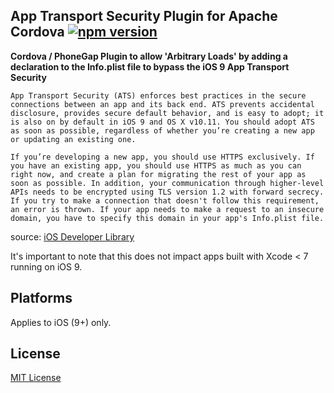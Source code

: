 ## App Transport Security Plugin for Apache Cordova [![npm version](https://badge.fury.io/js/cordova-plugin-transport-security.svg)](http://badge.fury.io/js/cordova-plugin-transport-security)

**Cordova / PhoneGap Plugin to allow 'Arbitrary Loads' by adding a declaration to the Info.plist file to bypass the iOS 9 App Transport Security**

```
App Transport Security (ATS) enforces best practices in the secure connections between an app and its back end. ATS prevents accidental disclosure, provides secure default behavior, and is easy to adopt; it is also on by default in iOS 9 and OS X v10.11. You should adopt ATS as soon as possible, regardless of whether you’re creating a new app or updating an existing one.

If you’re developing a new app, you should use HTTPS exclusively. If you have an existing app, you should use HTTPS as much as you can right now, and create a plan for migrating the rest of your app as soon as possible. In addition, your communication through higher-level APIs needs to be encrypted using TLS version 1.2 with forward secrecy. If you try to make a connection that doesn't follow this requirement, an error is thrown. If your app needs to make a request to an insecure domain, you have to specify this domain in your app's Info.plist file.
```

source: [iOS Developer Library](https://developer.apple.com/library/prerelease/ios/releasenotes/General/WhatsNewIniOS/Articles/iOS9.html#//apple_ref/doc/uid/TP40016198-SW14)

It's important to note that this does not impact apps built with Xcode < 7 running on iOS 9.

## Platforms

Applies to iOS (9+) only.

## License

[MIT License](http://ilee.mit-license.org)
